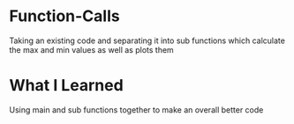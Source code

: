 # Function-Calls
Taking an existing code and separating it into sub functions which calculate the max and min values as well as plots them

# What I Learned
Using main and sub functions together to make an overall better code

